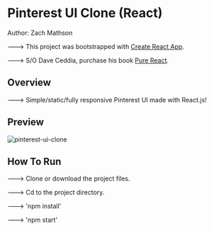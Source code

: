 # Pinterest UI Clone (React)

Author: Zach Mathson

---> This project was bootstrapped with [Create React App](https://github.com/facebookincubator/create-react-app).

---> S/O Dave Ceddia, purchase his book [Pure React](https://daveceddia.com/pure-react/).

## Overview

---> Simple/static/fully responsive Pinterest UI made with React.js!

## Preview

![pinterest-ui-clone](https://user-images.githubusercontent.com/32144404/37737949-67c75a28-2d23-11e8-8450-862d2aecfeeb.jpg)

## How To Run

---> Clone or download the project files.

---> Cd to the project directory.

---> 'npm install'

---> 'npm start'